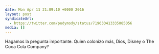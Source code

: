 ```yaml
---
date: Mon Apr 11 21:09:10 +0000 2016
layout: post
syndicateUrl:
  - https://twitter.com/pudymody/status/719633413335085056
media: []
---
```

Hagamos la pregunta importante. Quien colonizo más, Dios, Disney o The Coca Cola Company?

